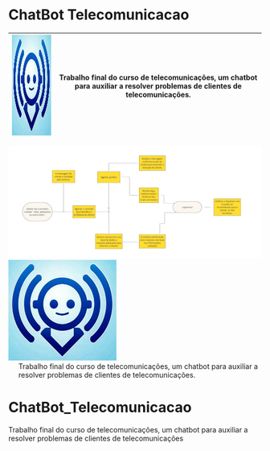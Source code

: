 # ChatBot Telecomunicacao

| <img src="assets/logo.png" alt="logo" id="imagem" width="215" height="200"> | Trabalho final do curso de telecomunicações, um chatbot para auxiliar a resolver problemas de clientes de telecomunicações.  |
|-----------------------------------------|---------------------|
<img src="assets/Projeto Remover fundo (1).png" alt="logo" id="imagem" >

 <div >
    <img src="assets/logo.png" alt="logo" id="imagem" width="215" height="200">
    <span style="margin-left: 20px; display: flex; align-items: center; ">
      Trabalho final do curso de telecomunicações, um chatbot para auxiliar a resolver problemas de clientes de telecomunicações.
    </span>
  </div>





# ChatBot_Telecomunicacao
Trabalho final do curso de telecomunicações, um chatbot para auxiliar a resolver problemas de clientes de telecomunicações
